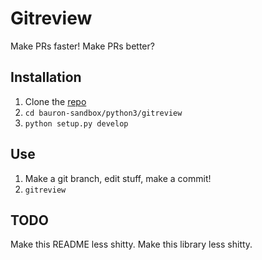# Gitreview
Make PRs faster! Make PRs better?

## Installation
1. Clone the [repo](https://hq-stash.elementalad.com/users/briauron/repos/bauron-sandbox/browse)
1. `cd bauron-sandbox/python3/gitreview`
1. `python setup.py develop`

## Use
1. Make a git branch, edit stuff, make a commit!
1. `gitreview`

## TODO
Make this README less shitty.
Make this library less shitty.
